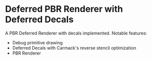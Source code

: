 # Deferred PBR Renderer with Deferred Decals

A PBR Deferred Renderer with decals implemented.
Notable features:
- Debug primitive drawing
- Deferred Decals with Carmack's reverse stencil optimization
- PBR Renderer
